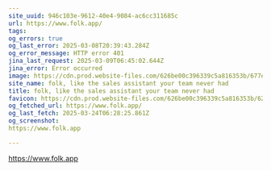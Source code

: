```yaml
---
site_uuid: 946c103e-9612-40e4-9084-ac6cc311685c
url: https://www.folk.app/
tags: 
og_errors: true
og_last_error: 2025-03-08T20:39:43.284Z
og_error_message: HTTP error 401
jina_last_request: 2025-03-09T06:45:02.644Z
jina_error: Error occurred
image: https://cdn.prod.website-files.com/626be00c396339c5a816353b/677e4924b4b4eb32886d59ca_Open-graph.webp
site_name: folk, like the sales assistant your team never had
title: folk, like the sales assistant your team never had
favicon: https://cdn.prod.website-files.com/626be00c396339c5a816353b/627223f84c4e9cc1487b2714_favBlackPng.png
og_fetched_url: https://www.folk.app/
og_last_fetch: 2025-03-24T06:28:25.861Z
og_screenshot: 
https://www.folk.app

---
```


https://www.folk.app
